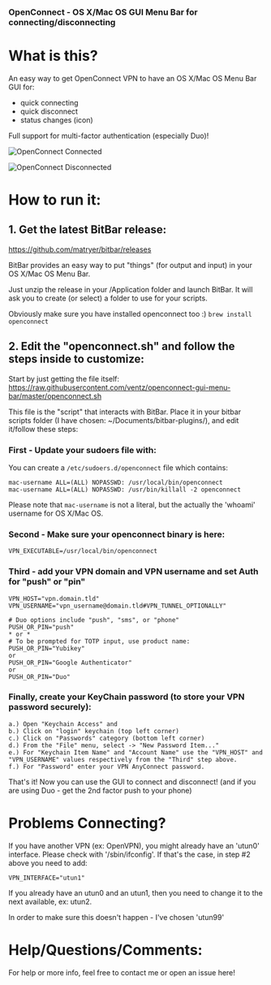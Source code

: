 ### OpenConnect - OS X/Mac OS GUI Menu Bar for connecting/disconnecting

# What is this?

An easy way to get OpenConnect VPN to have an OS X/Mac OS Menu Bar GUI for:
* quick connecting
* quick disconnect
* status changes (icon)

Full support for multi-factor authentication (especially Duo)!

![OpenConnect Connected](https://github.com/ventz/openconnect-gui-menu-bar/blob/master/images/vpn-connected.png)

![OpenConnect Disconnected](https://github.com/ventz/openconnect-gui-menu-bar/blob/master/images/vpn-disconnected.png)

# How to run it:

## 1. Get the latest BitBar release:
https://github.com/matryer/bitbar/releases

BitBar provides an easy way to put "things" (for output and input) in your OS X/Mac OS Menu Bar.

Just unzip the release in your /Application folder and launch BitBar.
It will ask you to create (or select) a folder to use for your scripts.

Obviously make sure you have installed openconnect too :)
`brew install openconnect`

## 2. Edit the "openconnect.sh" and follow the steps inside to customize:

Start by just getting the file itself:
https://raw.githubusercontent.com/ventz/openconnect-gui-menu-bar/master/openconnect.sh

This file is the "script" that interacts with BitBar. Place
it in your bitbar scripts folder (I have chosen:
~/Documents/bitbar-plugins/), and edit it/follow these steps:

### First - Update your sudoers file with:

You can create a `/etc/sudoers.d/openconnect` file which contains:
```
mac-username ALL=(ALL) NOPASSWD: /usr/local/bin/openconnect
mac-username ALL=(ALL) NOPASSWD: /usr/bin/killall -2 openconnect
```

Please note that `mac-username` is not a literal, but the actually the 'whoami' username for OS X/Mac OS.

### Second - Make sure your openconnect binary is here:
```
VPN_EXECUTABLE=/usr/local/bin/openconnect
```

### Third - add your VPN domain and VPN username and set Auth for "push" or "pin"
```
VPN_HOST="vpn.domain.tld"
VPN_USERNAME="vpn_username@domain.tld#VPN_TUNNEL_OPTIONALLY"

# Duo options include "push", "sms", or "phone"
PUSH_OR_PIN="push"
* or * 
# To be prompted for TOTP input, use product name:
PUSH_OR_PIN="Yubikey"
or
PUSH_OR_PIN="Google Authenticator"
or
PUSH_OR_PIN="Duo"

```

### Finally, create your KeyChain password (to store your VPN password securely):
```
a.) Open "Keychain Access" and
b.) Click on "login" keychain (top left corner)
c.) Click on "Passwords" category (bottom left corner)
d.) From the "File" menu, select -> "New Password Item..."
e.) For "Keychain Item Name" and "Account Name" use the "VPN_HOST" and "VPN_USERNAME" values respectively from the "Third" step above.
f.) For "Password" enter your VPN AnyConnect password.
```

That's it! Now you can use the GUI to connect and disconnect!
(and if you are using Duo - get the 2nd factor push to your phone)


# Problems Connecting?

If you have another VPN (ex: OpenVPN), you might already have an
'utun0' interface. Please check with '/sbin/ifconfig'. If that's the
case, in step #2 above you need to add:

```
VPN_INTERFACE="utun1"
```

If you already have an utun0 and an utun1, then you need to
change it to the next available, ex: utun2.

In order to make sure this doesn't happen - I've chosen 'utun99'

# Help/Questions/Comments:
For help or more info, feel free to contact me or open an issue here!
